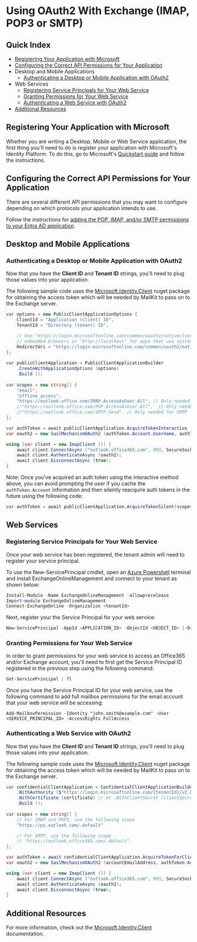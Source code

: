 # Using OAuth2 With Exchange (IMAP, POP3 or SMTP)

## Quick Index

* [Registering Your Application with Microsoft](#registering-your-application-with-microsoft)
* [Configuring the Correct API Permissions for Your Application](#configuring-the-correct-api-permissions-for-your-application)
* Desktop and Mobile Applications
  * [Authenticating a Desktop or Mobile Application with OAuth2](#authenticating-a-desktop-or-mobile-application-with-oauth2)
* Web Services
  * [Registering Service Principals for Your Web Service](#registering-service-principals-for-your-web-service)
  * [Granting Permissions for Your Web Service](#granting-permissions-for-your-web-service)
  * [Authenticating a Web Service with OAuth2](#authenticating-a-web-service-with-oauth2)
* [Additional Resources](#additional-resources)

## Registering Your Application with Microsoft

Whether you are writing a Desktop, Mobile or Web Service application, the first thing you'll need to do is register your
application with Microsoft's Identity Platform. To do this, go to Microsoft's
[Quickstart guide](https://docs.microsoft.com/en-us/azure/active-directory/develop/quickstart-register-app)
and follow the instructions.

## Configuring the Correct API Permissions for Your Application

There are several different API permissions that you may want to configure depending on which protocols your application intends to use.

Follow the instructions for [adding the POP, IMAP, and/or SMTP permissions to your Entra AD application](https://learn.microsoft.com/en-us/exchange/client-developer/legacy-protocols/how-to-authenticate-an-imap-pop-smtp-application-by-using-oauth#use-client-credentials-grant-flow-to-authenticate-smtp-imap-and-pop-connections).

## Desktop and Mobile Applications

### Authenticating a Desktop or Mobile Application with OAuth2

Now that you have the **Client ID** and **Tenant ID** strings, you'll need to plug those values into
your application.

The following sample code uses the [Microsoft.Identity.Client](https://www.nuget.org/packages/Microsoft.Identity.Client/)
nuget package for obtaining the access token which will be needed by MailKit to pass on to the Exchange
server.

```csharp
var options = new PublicClientApplicationOptions {
    ClientId = "Application (client) ID",
    TenantId = "Directory (tenant) ID",

    // Use "https://login.microsoftonline.com/common/oauth2/nativeclient" for apps using
    // embedded browsers or "http://localhost" for apps that use system browsers.
    RedirectUri = "https://login.microsoftonline.com/common/oauth2/nativeclient"
};
 
var publicClientApplication = PublicClientApplicationBuilder
    .CreateWithApplicationOptions (options)
    .Build ();
 
var scopes = new string[] {
    "email",
    "offline_access",
    "https://outlook.office.com/IMAP.AccessAsUser.All", // Only needed for IMAP
    //"https://outlook.office.com/POP.AccessAsUser.All",  // Only needed for POP
    //"https://outlook.office.com/SMTP.Send", // Only needed for SMTP
};

var authToken = await publicClientApplication.AcquireTokenInteractive (scopes).ExecuteAsync ();
var oauth2 = new SaslMechanismOAuth2 (authToken.Account.Username, authToken.AccessToken);

using (var client = new ImapClient ()) {
    await client.ConnectAsync ("outlook.office365.com", 993, SecureSocketOptions.SslOnConnect);
    await client.AuthenticateAsync (oauth2);
    await client.DisconnectAsync (true);
}
```

Note: Once you've acquired an auth token using the interactive method above, you can avoid prompting the user
if you cache the `authToken.Account` information and then silently reacquire auth tokens in the future using
the following code:

```csharp
var authToken = await publicClientApplication.AcquireTokenSilent(scopes, account).ExecuteAsync(cancellationToken);
```

## Web Services

### Registering Service Principals for Your Web Service

Once your web service has been registered, the tenant admin will need to register your service principal.

To use the New-ServicePrincipal cmdlet, open an [Azure Powershell](https://learn.microsoft.com/en-us/powershell/azure/new-azureps-module-az?view=azps-10.2.0)
terminal and install ExchangeOnlineManagement and connect to your tenant as shown below:

```powershell
Install-Module -Name ExchangeOnlineManagement -allowprerelease
Import-module ExchangeOnlineManagement 
Connect-ExchangeOnline -Organization <tenantId>
```

Next, register your the Service Principal for your web service:

```powershell
New-ServicePrincipal -AppId <APPLICATION_ID> -ObjectId <OBJECT_ID> [-Organization <ORGANIZATION_ID>]
```

### Granting Permissions for Your Web Service

In order to grant permissions for your web service to access an Office365 and/or Exchange account, you'll need to first get the
Service Principal ID registered in the previous step using the following command:

```powershell
Get-ServicePrincipal | fl
```

Once you have the Service Principal ID for your web service, use the following command to add full
mailbox permissions for the email account that your web service will be accessing:

```powershelllo;.k,;
Add-MailboxPermission -Identity "john.smith@example.com" -User 
<SERVICE_PRINCIPAL_ID> -AccessRights FullAccess
```

### Authenticating a Web Service with OAuth2

Now that you have the **Client ID** and **Tenant ID** strings, you'll need to plug those values into
your application.

The following sample code uses the [Microsoft.Identity.Client](https://www.nuget.org/packages/Microsoft.Identity.Client/)
nuget package for obtaining the access token which will be needed by MailKit to pass on to the Exchange
server.

```csharp
var confidentialClientApplication = ConfidentialClientApplicationBuilder.Create (clientId)
    .WithAuthority ($"https://login.microsoftonline.com/{tenantId}/v2.0")
    .WithCertificate (certificate) // or .WithClientSecret (clientSecret)
    .Build ();
 
var scopes = new string[] {
    // For IMAP and POP3, use the following scope
    "https://ps.outlook.com/.default"

    // For SMTP, use the following scope
    // "https://outlook.office365.com/.default"
};

var authToken = await confidentialClientApplication.AcquireTokenForClient (scopes).ExecuteAsync ();
var oauth2 = new SaslMechanismOAuth2 (accountEmailAddress, authToken.AccessToken);

using (var client = new ImapClient ()) {
    await client.ConnectAsync ("outlook.office365.com", 993, SecureSocketOptions.SslOnConnect);
    await client.AuthenticateAsync (oauth2);
    await client.DisconnectAsync (true);
}
```

## Additional Resources

For more information, check out the [Microsoft.Identity.Client](https://docs.microsoft.com/en-us/dotnet/api/microsoft.identity.client?view=azure-dotnet)
documentation.
